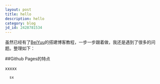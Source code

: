 ```yaml
---
layout: post
title: hello
description: hello
category: blog
jd_id: 2428781534
---
```


虽然已经有了<a href="http://beiyuu.com/github-pages/" target="_blank">BeiYuu</a>的搭建博客教程，一步一步跟着做，我还是遇到了很多的问题。整理如下：

##Github Pages的特点

xxxxx

```
  sx
```